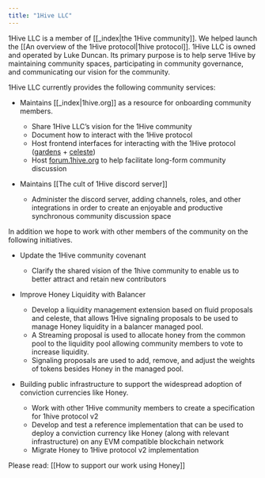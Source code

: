 ```yaml
---
title: "1Hive LLC"
---
```

1Hive LLC is a member of [[_index|the 1Hive community]]. We helped launch the [[An overview of the 1Hive protocol|1hive protocol]]. 1Hive LLC is owned and operated by Luke Duncan. Its primary purpose is to help serve 1Hive by maintaining community spaces, participating in community governance, and communicating our vision for the community.

1Hive LLC currently provides the following community services:
* Maintains [[_index|1hive.org]] as a resource for onboarding community members. 
  * Share 1Hive LLC’s vision for the 1Hive community
  * Document how to interact with the 1Hive protocol
  * Host frontend interfaces for interacting with the 1Hive protocol ([gardens](home) + [celeste](https://celeste.1hive.org/#/dashboard))
  * Host [forum.1hive.org](https://forum.1hive.org) to help facilitate long-form community discussion 

* Maintains [[The cult of 1Hive discord server]] 
  * Administer the discord server, adding channels, roles, and other integrations in order to create an enjoyable and productive synchronous community discussion space

In addition we hope to work with other members of the community on the following initiatives. 

* Update the 1Hive community covenant
  * Clarify the shared vision of the 1hive community to enable us to better attract and retain new contributors

* Improve Honey Liquidity with Balancer
  * Develop a liquidity management extension based on fluid proposals and celeste, that allows 1Hive signaling proposals to be used to manage Honey liquidity in a balancer managed pool. 
  * A Streaming proposal is used to allocate honey from the common pool to the liquidity pool allowing community members to vote to increase liquidity. 
  * Signaling proposals are used to add, remove, and adjust the weights of tokens besides Honey in the managed pool.

* Building public infrastructure to support the widespread adoption of conviction currencies like Honey. 
  * Work with other 1Hive community members to create a specification for 1hive protocol v2 
  * Develop and test a reference implementation that can be used to deploy a conviction currency like Honey (along with relevant infrastructure) on any EVM compatible blockchain network 
  * Migrate Honey to 1Hive protocol v2 implementation

Please read: [[How to support our work using Honey]]


